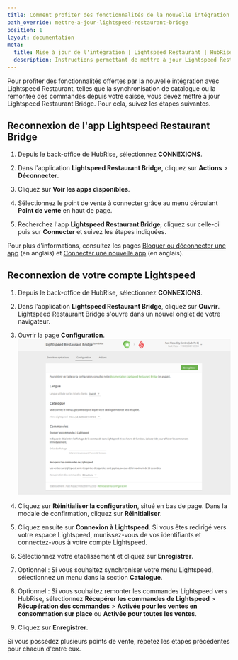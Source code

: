 ```yaml
---
title: Comment profiter des fonctionnalités de la nouvelle intégration Lightspeed Restaurant ?
path_override: mettre-a-jour-lightspeed-restaurant-bridge
position: 1
layout: documentation
meta:
  title: Mise à jour de l'intégration | Lightspeed Restaurant | HubRise
  description: Instructions permettant de mettre à jour Lightspeed Restaurant Bridge, afin de profiter des fonctionnalités offertes par la nouvelle intégration avec Lightspeed Restaurant.
---
```


Pour profiter des fonctionnalités offertes par la nouvelle intégration avec Lightspeed Restaurant, telles que la synchronisation de catalogue ou la remontée des commandes depuis votre caisse, vous devez mettre à jour Lightspeed Restaurant Bridge. Pour cela, suivez les étapes suivantes.

## Reconnexion de l'app Lightspeed Restaurant Bridge

1. Depuis le back-office de HubRise, sélectionnez **CONNEXIONS**.

1. Dans l'application **Lightspeed Restaurant Bridge**, cliquez sur **Actions** > **Déconnecter**.

1. Cliquez sur **Voir les apps disponibles**.

1. Sélectionnez le point de vente à connecter grâce au menu déroulant **Point de vente** en haut de page.

1. Recherchez l'app **Lightspeed Restaurant Bridge**, cliquez sur celle-ci puis sur **Connecter** et suivez les étapes indiquées.

Pour plus d'informations, consultez les pages [Bloquer ou déconnecter une app](/docs/connections/#block-or-disconnect-an-app) (en anglais) et [Connecter une nouvelle app](/docs/connections/#connect-a-new-app) (en anglais).

## Reconnexion de votre compte Lightspeed

1. Depuis le back-office de HubRise, sélectionnez **CONNEXIONS**.

1. Dans l'application **Lightspeed Restaurant Bridge**, cliquez sur **Ouvrir**. Lightspeed Restaurant Bridge s'ouvre dans un nouvel onglet de votre navigateur.

1. Ouvrir la page **Configuration**.
   ![Mettre à jour Lightspeed Restaurant Bridge - Page de configuration](../../fr/images/014-configuration-page.png)

1. Cliquez sur **Réinitialiser la configuration**, situé en bas de page. Dans la modale de confirmation, cliquez sur **Réinitialiser**.

1. Cliquez ensuite sur **Connexion à Lightspeed**. Si vous êtes redirigé vers votre espace Lightspeed, munissez-vous de vos identifiants et connectez-vous à votre compte Lightspeed.

1. Sélectionnez votre établissement et cliquez sur **Enregistrer**.

1. Optionnel : Si vous souhaitez synchroniser votre menu Lightspeed, sélectionnez un menu dans la section **Catalogue**.

1. Optionnel : Si vous souhaitez remonter les commandes Lightspeed vers HubRise, sélectionnez **Récupérer les commandes de Lightspeed** > **Récupération des commandes** > **Activée pour les ventes en consommation sur place** ou **Activée pour toutes les ventes**.

1. Cliquez sur **Enregistrer**.

Si vous possédez plusieurs points de vente, répétez les étapes précédentes pour chacun d'entre eux.

